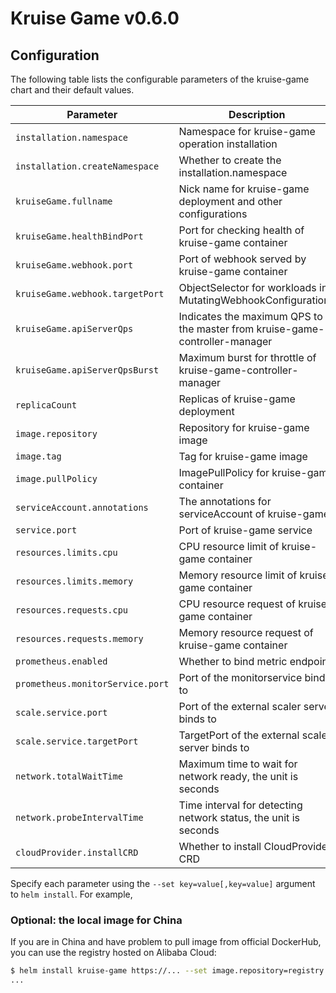 # Kruise Game v0.6.0

## Configuration

The following table lists the configurable parameters of the kruise-game chart and their default values.

| Parameter                        | Description                                                                 | Default                          |
|----------------------------------|-----------------------------------------------------------------------------|----------------------------------|
| `installation.namespace`         | Namespace for kruise-game operation installation                            | `kruise-game-system`             |
| `installation.createNamespace`   | Whether to create the installation.namespace                                | `true`                           |
| `kruiseGame.fullname`            | Nick name for kruise-game deployment and other configurations               | `kruise-game-controller-manager` |
| `kruiseGame.healthBindPort`      | Port for checking health of kruise-game container                           | `8082`                           |
| `kruiseGame.webhook.port`        | Port of webhook served by kruise-game container                             | `443`                            |
| `kruiseGame.webhook.targetPort`  | ObjectSelector for workloads in MutatingWebhookConfigurations               | `9876`                           |
| `kruiseGame.apiServerQps`        | Indicates the maximum QPS to the master from kruise-game-controller-manager | `5`                              |
| `kruiseGame.apiServerQpsBurst`   | Maximum burst for throttle of kruise-game-controller-manager                | `10`                             |
| `replicaCount`                   | Replicas of kruise-game deployment                                          | `1`                              |
| `image.repository`               | Repository for kruise-game image                                            | `openkruise/kruise-game-manager` |
| `image.tag`                      | Tag for kruise-game image                                                   | `v0.6.0`                         |
| `image.pullPolicy`               | ImagePullPolicy for kruise-game container                                   | `Always`                         |
| `serviceAccount.annotations`     | The annotations for serviceAccount of kruise-game                           | ` `                              |
| `service.port`                   | Port of kruise-game service                                                 | `8443`                           |
| `resources.limits.cpu`           | CPU resource limit of kruise-game container                                 | `500m`                           |
| `resources.limits.memory`        | Memory resource limit of kruise-game container                              | `1Gi`                            |
| `resources.requests.cpu`         | CPU resource request of kruise-game container                               | `10m`                            |
| `resources.requests.memory`      | Memory resource request of kruise-game container                            | `64Mi`                           |
| `prometheus.enabled`             | Whether to bind metric endpoint                                             | `true`                           |
| `prometheus.monitorService.port` | Port of the monitorservice bind to                                          | `8080`                           |
| `scale.service.port`             | Port of the external scaler server binds to                                 | `6000`                           |
| `scale.service.targetPort`       | TargetPort of the external scaler server binds to                           | `6000`                           |
| `network.totalWaitTime`          | Maximum time to wait for network ready, the unit is seconds                 | `60`                             |
| `network.probeIntervalTime`      | Time interval for detecting network status, the unit is seconds             | `5`                              |
| `cloudProvider.installCRD`       | Whether to install CloudProvider CRD                                        | `true`                           |


Specify each parameter using the `--set key=value[,key=value]` argument to `helm install`. For example,

### Optional: the local image for China

If you are in China and have problem to pull image from official DockerHub, you can use the registry hosted on Alibaba Cloud:

```bash
$ helm install kruise-game https://... --set image.repository=registry.cn-hangzhou.aliyuncs.com/acs/kruise-game-manager
...
```